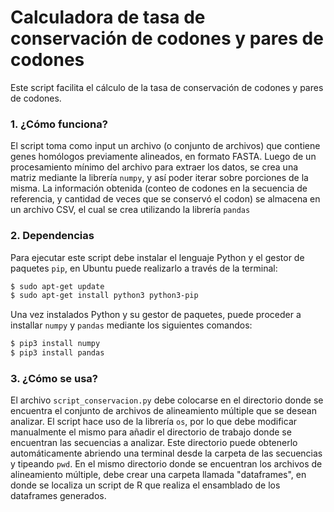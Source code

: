 # Calculadora de tasa de conservación de codones y pares de codones

Este script facilita el cálculo de la tasa de conservación de codones y pares de codones. 

### 1. ¿Cómo funciona?

El script toma como input un archivo (o conjunto de archivos) que contiene genes homólogos previamente alineados, en formato FASTA. Luego de un procesamiento mínimo del archivo para extraer los datos, se crea una matriz mediante la librería `numpy`, y así poder iterar sobre porciones de la misma. La información obtenida (conteo de codones en la secuencia de referencia, y cantidad de veces que se conservó el codon) se almacena en un archivo CSV, el cual se crea utilizando la librería `pandas`

### 2. Dependencias

Para ejecutar este script debe instalar el lenguaje Python y el gestor de paquetes `pip`, en Ubuntu puede realizarlo a través de la terminal:
```bash
$ sudo apt-get update
$ sudo apt-get install python3 python3-pip
```
Una vez instalados Python y su gestor de paquetes, puede proceder a installar `numpy` y `pandas` mediante los siguientes comandos: 
```bash
$ pip3 install numpy
$ pip3 install pandas
```

### 3. ¿Cómo se usa?
El archivo `script_conservacion.py` debe colocarse en el directorio donde se encuentra el conjunto de archivos de alineamiento múltiple que se desean analizar. El script hace uso de la librería `os`, por lo que debe modificar manualmente el mismo para añadir el directorio de trabajo donde se encuentran las secuencias a analizar. Este directorio puede obtenerlo automáticamente abriendo una terminal desde la carpeta de las secuencias y tipeando `pwd`. En el mismo directorio donde se encuentran los archivos de alineamiento múltiple, debe crear una carpeta llamada "dataframes", en donde se localiza un script de R que realiza el ensamblado de los dataframes generados.
